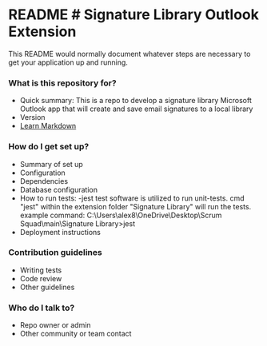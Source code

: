 # README # Signature Library Outlook Extension

This README would normally document whatever steps are necessary to get your application up and running.

### What is this repository for? ###

* Quick summary: This is a repo to develop a signature library Microsoft Outlook app that will create and save email signatures to a local library
* Version
* [Learn Markdown](https://bitbucket.org/tutorials/markdowndemo)

### How do I get set up? ###

* Summary of set up
* Configuration
* Dependencies
* Database configuration
* How to run tests:
	-jest test software is utilized to run unit-tests. cmd "jest" within the extension folder "Signature Library" will run the tests.
	example command: C:\Users\alex8\OneDrive\Desktop\Scrum Squad\main\Signature Library>jest
* Deployment instructions

### Contribution guidelines ###

* Writing tests
* Code review
* Other guidelines

### Who do I talk to? ###

* Repo owner or admin
* Other community or team contact